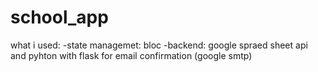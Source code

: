 # school_app

what i used:
-state managemet: bloc
-backend: google spraed sheet api and pyhton with flask for email confirmation (google smtp)
